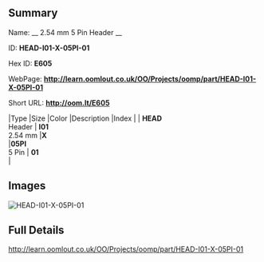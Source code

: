 

## Summary
 
Name: __ 2.54 mm 5 Pin Header __

ID: __HEAD-I01-X-05PI-01__

Hex ID: __E605__

WebPage: __http://learn.oomlout.co.uk/OO/Projects/oomp/part/HEAD-I01-X-05PI-01__

Short URL: __http://oom.lt/E605__


|Type   |Size   |Color   |Description   |Index   |
| __HEAD__ <br>Header  | __I01__<br>2.54 mm   |__X__<br>    |__05PI__<br>5 Pin    | __01__<br>  |


## Images
![HEAD-I01-X-05PI-01](http://oomlout.com/oomp-gen/parts/HEAD-I01-X-05PI-01/HEAD-I01-X-05PI-01_420.jpg)

## Full Details

 http://learn.oomlout.co.uk/OO/Projects/oomp/part/HEAD-I01-X-05PI-01

